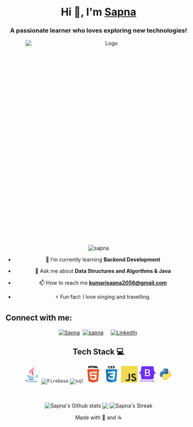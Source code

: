 <h1 align='center'>Hi 👋, I'm <a href = "https://sapu30.github.io/Sapna-Kumari/">Sapna </a> </h1> 
<h3 align="center">A passionate learner who loves exploring new technologies!</h3>

 <center>
 <img src="https://camo.githubusercontent.com/f8561052d5519d5b219d3d02cdf56d0969d2cdab435e6739ba6b7cb26866f5fe/68747470733a2f2f6d69722d73332d63646e2d63662e626568616e63652e6e65742f70726f6a6563745f6d6f64756c65732f646973702f3630313031343131363737303437352e363036386265666634363430612e676966" align="right" alt="Logo" width="450" height="555" style="border-radius: 50;"> </center>
 <br><br>
<center>
 
 <img src="https://komarev.com/ghpvc/?username=Sapu30&label=Profile%20views&color=40f028&style=flat" alt="sapna" />
 
 - 🌱 I’m currently learning **Backend Development**

- 💬 Ask me about **Data Structures and Algorthms & Java**

- 📫 How to reach me **<a href="mailto:kumarisapna2056">kumarisapna2056@gmail.com</a>**

- ⚡ Fun fact: I love singing and travelling.
  

<h2 align="left">Connect with me:</h2>
<a href="https://leetcode.com/sapna02/" target="blank"><img align="center" src="https://upload.wikimedia.org/wikipedia/commons/8/8e/LeetCode_Logo_1.png" alt="Sapna" height="40" width="50"/></a>&nbsp;
<!-- <a href="https://www.codechef.com/users/sapna02" target="blank"><img align="center" src="https://static.uacdn.net/thumbnail/external-app-icons/ce4fd2180646452aa0b03c3ffa3ef8e2.png" alt="sapna" height="40" width="50" /></a>&nbsp; -->
<a href="https://www.hackerrank.com/sapu02" target="blank"><img align="center" src="https://upload.wikimedia.org/wikipedia/commons/6/65/HackerRank_logo.png" alt="sapna" height="40" width="50" /></a>&nbsp;&nbsp;&nbsp;&nbsp;
<a href="https://www.linkedin.com/in/sapna-a461221b5" target="blank"><img align="center" src="https://img.shields.io/badge/linkedin-%230077B5.svg?&style=for-the-badge&logo=linkedin&logoColor=white" alt="LinkedIn" height="34" width="82" /></a>&nbsp;


<h2>Tech Stack 💻</h2>
<code><img height="45" src="https://raw.githubusercontent.com/devicons/devicon/master/icons/java/java-original.svg" alt="Java"></code>
<code><img height="45" src="https://www.vectorlogo.zone/logos/git-scm/git-scm-icon.svg" alt="Firebase"></code>
<code><img height="45" src="https://icon-library.com/images/mysql-icon/mysql-icon-14.jpg" alt="sql"></code>
<code><img height="45" src="https://raw.githubusercontent.com/github/explore/80688e429a7d4ef2fca1e82350fe8e3517d3494d/topics/html/html.png" alt="HTML"></code>
<code><img height="45" src="https://raw.githubusercontent.com/github/explore/80688e429a7d4ef2fca1e82350fe8e3517d3494d/topics/css/css.png" alt="CSS"></code>
<code><img height="45" src="https://raw.githubusercontent.com/github/explore/80688e429a7d4ef2fca1e82350fe8e3517d3494d/topics/javascript/javascript.png" alt="Javascript"></code>
<code><img height="45" src="https://raw.githubusercontent.com/devicons/devicon/master/icons/bootstrap/bootstrap-plain-wordmark.svg" alt="Boot"></code>
<!-- <code><img height="50" src="https://pngimg.com/uploads/php/php_PNG18.png" alt="php"></code> -->
<code><img height="45" src="https://raw.githubusercontent.com/github/explore/80688e429a7d4ef2fca1e82350fe8e3517d3494d/topics/python/python.png" alt="Python"></code>

</center>
<br><br>

<p align="center">
<img align="center" src="https://github-readme-stats.vercel.app/api?username=Sapu30&show_icons=true&border=true&icon_color=79ff97&text_color=efefef&bg_color=24292e&title_color=fff" alt="Sapna's Github stats">
<img align="center" src="https://github-readme-stats.vercel.app/api/top-langs/?username=Sapu30&hide_title=false&layout=compact&bg_color=24292e&text_color=fff&title_color=fff">
<img align="center" src="https://github-readme-streak-stats.herokuapp.com/?user=Sapu30&theme=tokyonight" alt="Sapna's Streak">
</p>
<!-- <h1 align="center">Catch Me At</h1>
<p align="center">
<a href="https://leetcode.com/sapna02/" target="blank"><img align="center" src="https://upload.wikimedia.org/wikipedia/commons/8/8e/LeetCode_Logo_1.png" alt="Sapna" height="40" width="50"/></a>&nbsp;
<!-- <a href="https://www.codechef.com/users/sapna02" target="blank"><img align="center" src="https://static.uacdn.net/thumbnail/external-app-icons/ce4fd2180646452aa0b03c3ffa3ef8e2.png" alt="sapna" height="40" width="50" /></a>&nbsp; -->
<!-- <a href="https://www.hackerrank.com/sapu02" target="blank"><img align="center" src="https://upload.wikimedia.org/wikipedia/commons/6/65/HackerRank_logo.png" alt="sapna" height="40" width="50" /></a>&nbsp;
<br><br>
<a href="https://www.linkedin.com/in/sapna-kumari-a461221b5/"><img src="https://img.shields.io/badge/linkedin-%230077B5.svg?&style=for-the-badge&logo=linkedin&logoColor=white" alt="LinkedIn" /></a>&nbsp; -->
<!-- <a href="https://sapu30.github.io/PersonalPortfolio/"><img alt="Website" src="https://img.shields.io/website?style=for-the-badge&up_message=portfolio&url=https%3A%2F%2Fkkvanonymous.github.io%2F"></a> -->
<!-- </p> -->
<p align="center">
Made with 💖 and ☕</p>





